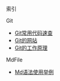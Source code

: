 索引

Git
- [Git常用代码速查](Git-Check.md)
- [Git的网站](Git-Website.md)
- [Git的工作原理](Git-WorkingPrinciple.md)
  
MdFile
- [Md语法使用举例](Md-CheckHowToWrite.md)
